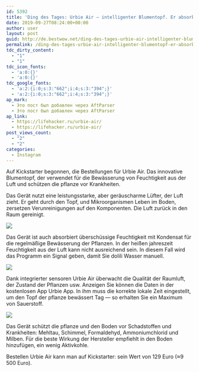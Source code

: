 ```yaml
---
id: 5392
title: 'Ding des Tages: Urbie Air — intelligenter Blumentopf. Er absorbiert überschüssige Feuchtigkeit und nutzt es für die Bewässerung von Pflanzen'
date: 2019-09-27T08:24:00+00:00
author: user
layout: post
guid: http://de.bestwow.net/ding-des-tages-urbie-air-intelligenter-blumentopf-er-absorbiert-bersch-ssige-feuchtigkeit-und-nutzt-es-f-r-die-bew-sserung-von-pflanzen/
permalink: /ding-des-tages-urbie-air-intelligenter-blumentopf-er-absorbiert-bersch-ssige-feuchtigkeit-und-nutzt-es-f-r-die-bew-sserung-von-pflanzen/
tdc_dirty_content:
  - "1"
  - "1"
tdc_icon_fonts:
  - 'a:0:{}'
  - 'a:0:{}'
tdc_google_fonts:
  - 'a:2:{i:0;s:3:"662";i:4;s:3:"394";}'
  - 'a:2:{i:0;s:3:"662";i:4;s:3:"394";}'
ap_mark:
  - Это пост был добавлен через AftParser
  - Это пост был добавлен через AftParser
ap_link:
  - https://lifehacker.ru/urbie-air/
  - https://lifehacker.ru/urbie-air/
post_views_count:
  - "2"
  - "2"
categories:
  - Instagram
---
```

Auf Kickstarter begonnen, die Bestellungen für Urbie Air. Das innovative Blumentopf, der verwendet für die Bewässerung von Feuchtigkeit aus der Luft und schützen die pflanze vor Krankheiten.</p> 

Das Gerät nutzt eine leistungsstarke, aber geräuscharme Lüfter, der Luft zieht. Er geht durch den Topf, und Mikroorganismen Leben im Boden, zersetzen Verunreinigungen auf den Komponenten. Die Luft zurück in den Raum gereinigt.

![](http://de.bestwow.net/wp-content/uploads/2019/09/shtuka-dnya-urbie-air-umnyy-cvetochnyy-gorshok-on-pogloschaet-izlishnyuyu-vlagu-i-ispol-zuet-ee-dlya-poliva-rasteniya-2.jpg) 

Das Gerät ist auch absorbiert überschüssige Feuchtigkeit mit Kondensat für die regelmäßige Bewässerung der Pflanzen. In der heißen jahreszeit Feuchtigkeit aus der Luft kann nicht ausreichend sein. In diesem Fall wird das Programm ein Signal geben, damit Sie dolili Wasser manuell.

![](http://de.bestwow.net/wp-content/uploads/2019/09/shtuka-dnya-urbie-air-umnyy-cvetochnyy-gorshok-on-pogloschaet-izlishnyuyu-vlagu-i-ispol-zuet-ee-dlya-poliva-rasteniya-3.jpg) 

Dank integrierter sensoren Urbie Air überwacht die Qualität der Raumluft, der Zustand der Pflanzen usw. Anzeigen Sie können die Daten in der kostenlosen App Urbie App. In ihm muss die korrekte lokale Zeit eingestellt, um den Topf der pflanze bewässert Tag — so erhalten Sie ein Maximum von Sauerstoff.

![](http://de.bestwow.net/wp-content/uploads/2019/09/shtuka-dnya-urbie-air-umnyy-cvetochnyy-gorshok-on-pogloschaet-izlishnyuyu-vlagu-i-ispol-zuet-ee-dlya-poliva-rasteniya-4.jpg) 

Das Gerät schützt die pflanze und den Boden vor Schadstoffen und Krankheiten: Mehltau, Schimmel, Formaldehyd, Ammoniumchlorid und Milben. Für die beste Wirkung der Hersteller empfiehlt in den Boden hinzufügen, ein wenig Aktivkohle.

Bestellen Urbie Air kann man auf Kickstarter: sein Wert von 129 Euro (≈9 500 Euro).